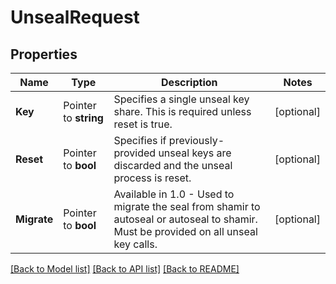 # UnsealRequest


## Properties

Name | Type | Description | Notes
------------ | ------------- | ------------- | -------------
**Key** | Pointer to **string** | Specifies a single unseal key share. This is required unless reset is true. | [optional] 
**Reset** | Pointer to **bool** | Specifies if previously-provided unseal keys are discarded and the unseal process is reset. | [optional] 
**Migrate** | Pointer to **bool** | Available in 1.0 - Used to migrate the seal from shamir to autoseal or autoseal to shamir. Must be provided on all unseal key calls. | [optional] 





[[Back to Model list]](../README.md#documentation-for-models) [[Back to API list]](../README.md#documentation-for-api-endpoints) [[Back to README]](../README.md)


